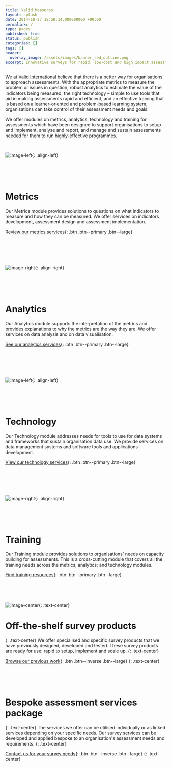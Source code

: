 ```yaml
---
title: Valid Measures
layout: splash
date: 2014-10-27 18:58:14.000000000 +00:00
permalink: /
type: pages
published: true
status: publish
categories: []
tags: []
header:
  overlay_image: /assets/images/banner_red_outline.png
excerpt: Innovative surveys for rapid, low-cost and high impact assessments
---
```


We at [Valid International](http://www.validinternational.org) believe that there is a better way for organisations to approach assessments. With the appropriate metrics to measure the problem or issues in question, robust analytics to estimate the value of the indicators being measured, the right technology – simple to use tools that aid in making assessments rapid and efficient, and an effective training that is based on a learner-oriented and problem-based learning system, organisations can take control of their assessment needs and goals.

We offer modules on metrics, analytics, technology and training for assessments which have been designed to support organisations to setup and implement, analyse and report, and manage and sustain assessments needed for them to run highly-effective programmes.

<br/>

![image-left](/assets/images/metrics_hex_colour_small.png){: .align-left}

<br/>
<br/>
<br/>

# Metrics
Our Metrics module provides solutions to questions on what indicators to measure and how they can be measured. We offer services on indicators development, assessment design and assessment implementation.

[Review our metrics services](/modules/metrics/){: .btn .btn--primary .btn--large}

<br/>
<br/>
<br/>

<br/>

![image-right](/assets/images/analytics_hex_colour_small.png){: .align-right}

<br/>
<br/>
<br/>

# Analytics
Our Analytics module supports the interpretation of the metrics and provides explanations to why the metrics are the way they are. We offer services on data analysis and on data visualisation.

[See our analytics services](/modules/analytics/){: .btn .btn--primary .btn--large}

<br/>
<br/>
<br/>

<br/>

![image-left](/assets/images/technology_hex_colour_small.png){: .align-left}

<br/>
<br/>
<br/>

# Technology
Our Technology module addresses needs for tools to use for data systems and frameworks that sustain organisation data use. We provide services on data management systems and software tools and applications development.

[View our technology services](/modules/technology/){: .btn .btn--primary .btn--large}

<br/>
<br/>
<br/>

<br/>

![image-right](/assets/images/training_hex_colour_small.png){: .align-right}

<br/>
<br/>
<br/>

# Training
Our Training module provides solutions to organisations' needs on capacity building for assessments. This is a cross-cutting module that covers all the training needs across the metrics, analytics; and technology modules.

[Find training resources](/modules/training/){: .btn .btn--primary .btn--large}

<br/>
<br/>
<br/>

![image-center](/assets/images/shelf_hex_small.png){: .text-center}

# Off-the-shelf survey products
{: .text-center}
We offer specialised and specific survey products that we have previously designed, developed and tested. These survey products are ready for use: rapid to setup, implement and scale up.
{: .text-center}

[Browse our previous work](/projects/){: .btn .btn--inverse .btn--large}
{: .text-center}

<br/>
<br/>
<br/>

# Bespoke assessment services package
{: .text-center}
The services we offer can be utilised individually or as linked services depending on your specific needs. Our survey services can be developed and applied bespoke to an organisation's assessment needs and requirements.
{: .text-center}

[Contact us for your survey needs](/contact/){: .btn .btn--inverse .btn--large}
{: .text-center}


<br/>
<br/>

